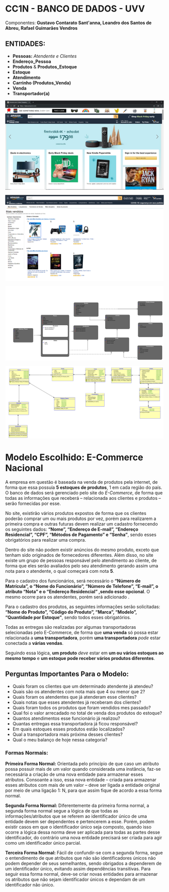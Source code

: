 # CC1N - BANCO DE DADOS - UVV
Componentes: **Gustavo Contarato Sant'anna, Leandro dos Santos de Abreu, Rafael Guimarães Vendros**

## ENTIDADES:
* **Pessoas:** *Atendente e Clientes*
* **Endereço_Pessoa**
* **Produtos** & **Produtos_Estoque** 
* **Estoque**
* **Atendimento**
* **Carrinho (Produtos_Venda)**
* **Venda**
* **Transportador(a)** 

<p align="center">
  <img src="./IMG/Screenshot_0.png" alt="Imagem 1 do exemplo">
</p>

<p align="center">
  <img src="./IMG/Screenshot_1.png" alt="Imagem 2 do exemplo">
</p>

<p align="center">
  <img src="./IMG/Logical 1.5.png" alt="Imagem 1 do modelo">
  
</p>
<p align="center">
  <img src="./IMG/Relational 1.2.png" alt="Imagem 2 do modelo">
</p>


# Modelo Escolhido: **E-Commerce Nacional**
A empresa em questão é baseada na venda de produtos pela internet, de forma que essa possuía **5 estoques de produtos**, 1 em cada região do país. O banco de dados será gerenciado pelo site do *E-Commerce*, de forma que todas as informações que receberá – relacionada aos clientes e produtos – serão fornecidas por esse. <br>

No site, existirão vários produtos expostos de forma que os clientes poderão comprar um ou mais produtos por vez, porém para realizarem a primeira compra e outras futuras devem realizar um cadastro fornecendo os seguintes dados: **“Nome”, “Endereço de E-mail”, “Endereço Residencial”, “CPF”, “Métodos de Pagamento” e “Senha”**, sendo esses obrigatórios para realizar uma compra. <br>

Dentro do site não podem existir anúncios do mesmo produto, exceto que tenham sido originados de fornecedores diferentes. Além disso, no site existe um grupo de pessoas responsável pelo atendimento ao cliente, de forma que eles serão avaliados pelo seu atendimento gerando assim uma nota para o atendente, o qual começará com nota **5**. <br>

Para o cadastro dos funcionários, será necessário o **“Número de Matrícula”, o “Nome do Funcionário”, “Número de Telefone”, “E-mail”, o atributo **“Nota”** e o “Endereço Residencial” ,sendo esse opcional**. O mesmo ocorre para os atendentes, porém será adicionado . <br>

Para o cadastro dos produtos, as seguintes informações serão solicitadas: **“Nome do Produto”, “Código do Produto”, “Marca”, “Modelo”, “Quantidade por Estoque”**, sendo todos esses obrigatórios. <br>

Todas as entregas são realizadas por algumas transportadoras selecionadas pelo E-Commerce, de forma que **uma venda** só possa estar relacionada a **uma transportadora**, porém **uma transportadora** *pode* estar conectada a **várias vendas**. <br>

Seguindo essa lógica, **um produto** *deve* estar em **um ou vários estoques ao mesmo tempo** e **um estoque pode receber vários produtos diferentes**. 

## Perguntas Importantes Para o Modelo:

 * Quais foram os clientes que um determinado atendente já atendeu? 
 * Quais são os atendentes com nota mais que 4 ou menor que 2?
 * Quais foram os atendentes que já atenderam esse clientes?
 * Quais notas que esses atendentes já receberam dos clientes?
 * Quais foram todos os produtos que foram vendidos mes passado?
 * Qual foi o valor arrecadado no total de venda dos produtos do estoque?
 * Quantos atendimentos esse funcionário já realizou?
 * Quantas entregas essa transportadora já ficou responsável?
 * Em quais estoques esses produtos estão localizados?
 * Qual a transportadora mais próxima desses clientes?
 * Qual o meu balanço de hoje nessa categoria?

### Formas Normais:
 **Primeira Forma Normal:**
Orientada pelo princípio de que caso um atributo possa possuir mais de um valor quando considerada uma instância, faz-se necessária a criação de uma nova entidade para armazenar esses atributos.
Consoante a isso, essa nova entidade – criada para armazenar esses atributos com mais de um valor – deve ser ligada a entidade original por meio de uma ligação 1: N, para que assim fique de acordo a essa forma normal.

**Segunda Forma Normal:**
    Diferentemente da primeira forma normal, a segunda forma normal segue a lógica de que todas as informações/atributos que se referem ao identificador único de uma entidade devem ser dependentes e pertencerem a esse.
    Porém, podem existir casos em que o identificador único seja composto, quando isso ocorre a lógica dessa norma deve ser aplicada para todas as partes desse identificador, do contrário uma nova entidade precisará ser criada para agir como um identificador único parcial.

**Terceira Forma Normal:**
    Fácil de confundir-se com a segunda forma, segue o entendimento de que atributos que não são identificadores únicos não podem depender de seus semelhantes, sendo obrigados a dependerem de um identificador único, evitando assim dependências transitivas.
    Para seguir essa forma normal, deve-se criar novas entidades para armazenar os atributos que não sejam identificador únicos e dependam de um identificador não único.
